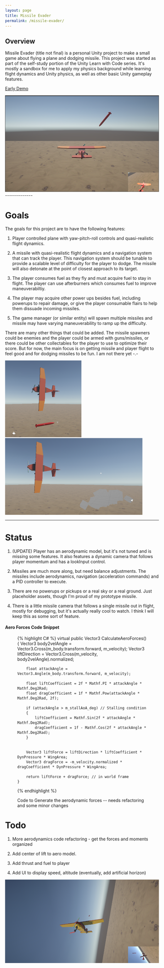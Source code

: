 ```yaml
---
layout: page
title: Missile Evader
permalink: /missile-evader/
---
```


Overview
--------
Missile Evader (title not final) is a personal Unity project to make a small game about flying a plane and dodging missile.
This project was started as part of the self-study portion of the Unity Learn with Code series.
It's mostly a sandbox for me to apply my physics background while learning flight dynamics and Unity physics, as well as other basic Unity gameplay features.

[Early Demo](https://play.unity.com/en/games/e7c47b99-b777-4a4a-968b-e232121982e1/missile-evader)

<img src="/Missile_Evader/images/gameView.png" alt="Gameplay" title="Gameplay so far"/> 
--------------

Goals
=====
The goals for this project are to have the following features:

1. Player controlled plane with yaw-pitch-roll controls and quasi-realistic flight dynamics.

2. A missile with quasi-realistic flight dynamics and a navigation system that can track the player.
This navigation system should be tunable to provide a scalable level of difficulty for the player to dodge.
The missile will also detonate at the point of closest approach to its target.

3. The player consumes fuel as they fly and must acquire fuel to stay in flight. The player can use afterburners
which consumes fuel to improve maneuverabiltiy.

4. The player may acquire other power ups besides fuel, including powerups to repair damage, or give the player consumable
flairs to help them dissuade incoming missiles.

5. The game manager (or similar entity) will spawn multiple missiles and missile may have varying maneuverability to ramp up the difficulty.

There are many other things that could be added. The missile spawners could be enemies and the player could be armed with guns/missiles, 
or there could be other collectables for the player to use to optimize their score. But for now, the main focus is on getting
missile and player flight to feel good and for dodging missiles to be fun. I am not there yet -.-

<img src="/Missile_Evader/images/EditorView1.png" alt="Dodge" title="Dodging the missile" width="250"/> 
<img src="/Missile_Evader/images/EditorView2.png" alt="Explode" title="Missile explodes" width="450" />

---------------

Status
======

1. (UPDATE) Player has an aerodynamic model, but it's not tuned and is missing some features. It also features
a dynamic camera that follows player momentum and has a lookInput control.

2. Missiles are much more along, but need balance adjustments. The missiles include aerodynamics, 
navigation (acceleration commands) and a PID controller to execute.

3. There are no powerups or pickups or a real sky or a real ground. Just placeholder assets, though I'm proud of my prototype missile.

4. There is a little missile camera that follows a single missile out in flight, mostly for debugging, but it's actually really cool to watch. 
I think I will keep this as some sort of feature.

#### Aero Forces Code Snippet
<figure tile="AeroForces Code snippet">
{% highlight C# %}
    virtual public Vector3 CalculateAeroForces()
    {
        Vector3 body2velAngle = Vector3.Cross(m_body.transform.forward, m_velocity);
        Vector3 liftDirection = Vector3.Cross(m_velocity, body2velAngle).normalized;

        float attackAngle = Vector3.Angle(m_body.transform.forward, m_velocity);

        float liftCoefficient = 2f * Mathf.PI * attackAngle * Mathf.Deg2Rad;
        float dragCoefficient = 1f * Mathf.Pow(attackAngle * Mathf.Deg2Rad, 2f);

        if (attackAngle > m_stallAoA_deg) // Stalling condition
        {
            liftCoefficient = Mathf.Sin(2f * attackAngle * Mathf.Deg2Rad);
            dragCoefficient = 1f - Mathf.Cos(2f * attackAngle * Mathf.Deg2Rad);
        }


        Vector3 liftForce = liftDirection * liftCoefficient * DynPressure * WingArea;
        Vector3 dragForce = -m_velocity.normalized * dragCoefficient * DynPressure * WingArea;

        return liftForce + dragForce; // in world frame
    }
{% endhighlight %}
<figcaption>Code to Generate the aerodynamic forces -- needs refactoring and some minor changes</figcaption>
</figure>

Todo
====

1. More aerodynamics code refactoring - get the forces and moments organized

2. Add center of lift to aero model.

3. Add thrust and fuel to player

4. Add UI to display speed, altitude (eventually, add artificial horizon)


<img src="/Missile_Evader/images/CameraRotation.png" alt="Inbound" title="Missiles Inbound with camera rotation"/>

[jekyll-organization]: https://github.com/jekyll
